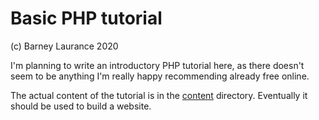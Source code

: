 # Basic PHP tutorial

(c) Barney Laurance 2020

I'm planning to write an introductory PHP tutorial here, as there doesn't seem to be anything I'm really happy
recommending already free online.

The actual content of the tutorial is in the [content](./content) directory. Eventually it should be used to build
a website.